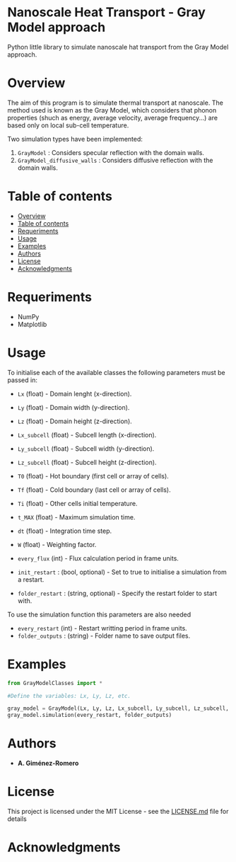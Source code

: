 # Nanoscale Heat Transport - Gray Model approach
Python little library to simulate nanoscale hat transport from the Gray Model approach.

# Overview
The aim of this program is to simulate thermal transport at nanoscale. The method used is known as the Gray Model, which considers that phonon properties (shuch as energy, average velocity, average frequency...) are based only on local sub-cell temperature. 

Two simulation types have been implemented:

1. `GrayModel` : Considers specular reflection with the domain walls.
2. `GrayModel_diffusive_walls` : Considers diffusive reflection with the domain walls.

Table of contents
=================

<!--ts-->
   * [Overview](#overview)
   * [Table of contents](#table-of-contents)
   * [Requeriments](#requeriments)
   * [Usage](#usage)
   * [Examples](#examples)
   * [Authors](#authors)
   * [License](#license)
   * [Acknowledgments](#acknowledgments)
<!--te-->

# Requeriments
- NumPy
- Matplotlib

# Usage
To initialise each of the available classes the following parameters must be passed in:

- `Lx` (float) - Domain lenght (x-direction).
- `Ly` (float) - Domain width (y-direction).
- `Lz` (float) - Domain height (z-direction).

- `Lx_subcell` (float) - Subcell length (x-direction).
- `Ly_subcell` (float) - Subcell width (y-direction).
- `Lz_subcell` (float) - Subcell height (z-direction).

- `T0` (float) - Hot boundary (first cell or array of cells).
- `Tf` (float) - Cold boundary (last cell or array of cells).
- `Ti` (float) - Other cells initial temperature.

- `t_MAX` (float) - Maximum simulation time.
- `dt` (float) - Integration time step.

- `W` (float) - Weighting factor.
- `every_flux` (int) - Flux calculation period in frame units.

- `init_restart` : (bool, optional) - Set to true to initialise a simulation from a restart. 
- `folder_restart` : (string, optional) - Specify the restart folder to start with.

To use the simulation function this parameters are also needed

- `every_restart` (int) - Restart writting period in frame units.
- `folder_outputs` : (string) - Folder name to save output files.

# Examples

```python
from GrayModelClasses import *

#Define the variables: Lx, Ly, Lz, etc.

gray_model = GrayModel(Lx, Ly, Lz, Lx_subcell, Ly_subcell, Lz_subcell, T0, Tf, Ti, t_MAX, dt, W, every_flux)
gray_model.simulation(every_restart, folder_outputs)
```

# Authors
* **A. Giménez-Romero**

# License
This project is licensed under the MIT License - see the [LICENSE.md](https://github.com/agimenezromero/NHT-Gray-Model/blob/master/LICENSE) file for details

# Acknowledgments
